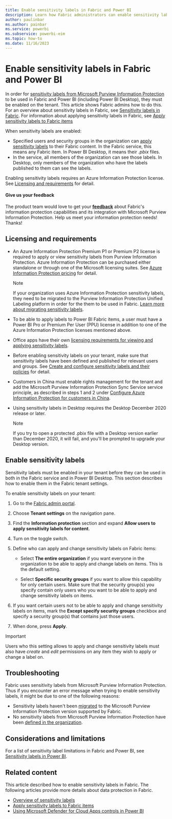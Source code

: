 ```yaml
---
title: Enable sensitivity labels in Fabric and Power BI
description: Learn how Fabric administrators can enable sensitivity labels in Fabric.
author: paulinbar
ms.author: painbar
ms.service: powerbi
ms.subservice: powerbi-eim
ms.topic: how-to
ms.date: 11/16/2023
---
```

# Enable sensitivity labels in Fabric and Power BI

In order for [sensitivity labels from Microsoft Purview Information Protection](/microsoft-365/compliance/sensitivity-labels) to be used in Fabric and Power BI (including Power BI Desktop), they must be enabled on the tenant. This article shows Fabric admins how to do this. For an overview about sensitivity labels in Fabric, see [Sensitivity labels in Fabric](service-security-sensitivity-label-overview.md). For information about applying sensitivity labels in Fabric, see [Apply sensitivity labels to Fabric items](/fabric/get-started/apply-sensitivity-labels)

When sensitivity labels are enabled:

* Specified users and security groups in the organization can [apply sensitivity labels](/fabric/get-started/apply-sensitivity-labels) to their Fabric content. In the Fabric service, this means any Fabric item. In Power BI Desktop, it means their *.pbix* files.
* In the service, all members of the organization can see those labels. In Desktop, only members of the organization who have the labels published to them can see the labels.

Enabling sensitivity labels requires an Azure Information Protection license. See [Licensing and requirements](#licensing-and-requirements) for detail.

#### Give us your feedback

The product team would love to get your **[feedback](https://forms.office.com/pages/responsepage.aspx?id=v4j5cvGGr0GRqy180BHbR-PPBJBIRPlBpEYIBVrF5lRUREtUREJJRzJZSzcyM1pZWU9LOUdSVkFKWC4u)** about Fabric's information protection capabilities and its integration with Microsoft Purview Information Protection. Help us meet your information protection needs! Thanks!

## Licensing and requirements

* An Azure Information Protection Premium P1 or Premium P2 license is required to apply or view sensitivity labels from Purview Information Protection. Azure Information Protection can be purchased either standalone or through one of the Microsoft licensing suites. See [Azure Information Protection pricing](https://azure.microsoft.com/services/information-protection/) for detail.

    > [!NOTE]
    > If your organization uses Azure Information Protection sensitivity labels, they need to be migrated to the Purview Information Protection Unified Labeling platform in order for the them to be used in Fabric. [Learn more about migrating sensitivity labels](/azure/information-protection/configure-policy-migrate-labels).

* To be able to apply labels to Power BI Fabric items, a user must have a Power BI Pro or Premium Per User (PPU) license in addition to one of the Azure Information Protection licenses mentioned above.

* Office apps have their own [licensing requirements for viewing and applying sensitivity labels](/microsoft-365/compliance/get-started-with-sensitivity-labels#subscription-and-licensing-requirements-for-sensitivity-labels).

* Before enabling sensitivity labels on your tenant, make sure that sensitivity labels have been defined and published for relevant users and groups. See [Create and configure sensitivity labels and their policies](/microsoft-365/compliance/create-sensitivity-labels) for detail.

* Customers in China must enable rights management for the tenant and add the Microsoft Purview Information Protection Sync Service service principle, as described in steps 1 and 2 under [Configure Azure Information Protection for customers in China](/microsoft-365/admin/services-in-china/parity-between-azure-information-protection?view=o365-21vianet&preserve-view=true#configure-aip-for-customers-in-china).

* Using sensitivity labels in Desktop requires the Desktop December 2020 release or later.

    > [!NOTE]
    > If you try to open a protected .pbix file with a Desktop version earlier than December 2020, it will fail, and you'll be prompted to upgrade your Desktop version.

## Enable sensitivity labels

Sensitivity labels must be enabled in your tenant before they can be used in both in the Fabric service and in Power BI Desktop. This section describes how to enable them in the Fabric tenant settings.

To enable sensitivity labels on your tenant:

1. Go to the [Fabric admin portal](/fabric/admin/admin-center#how-to-get-to-the-admin-portal).

1. Choose **Tenant settings** on the navigation pane.

1. Find the **Information protection** section and expand **Allow users to apply sensitivity labels for content**.

1. Turn on the toggle switch.

1. Define who can apply and change sensitivity labels on Fabric items:

    * Select **The entire organization** if you want everyone in the organization to be able to apply and change labels on items. This is the default setting.

    * Select **Specific security groups** if you want to allow this capability for only certain users. Make sure that the security group(s) you specify contain only users who you want to be able to apply and change sensitivity labels on items.

1. If you want certain users not to be able to apply and change sensitivity labels on items, mark the **Except specify security groups** checkbox and specify a security group(s) that contains just those users.

1. When done, press **Apply**.

> [!IMPORTANT]
> Users who this setting allows to apply and change sensitivity labels must also have *create* and *edit* permissions on any item they wish to apply or change a label on.

## Troubleshooting

Fabric uses sensitivity labels from Microsoft Purview Information Protection. Thus if you encounter an error message when trying to enable sensitivity labels, it might be due to one of the following reasons:

* Sensitivity labels haven't been [migrated](#enable-sensitivity-labels) to the Microsoft Purview Information Protection version supported by Fabric.
* No sensitivity labels from Microsoft Purview Information Protection have been [defined in the organization](#enable-sensitivity-labels).

## Considerations and limitations

For a list of sensitivity label limitations in Fabric and Power BI, see [Sensitivity labels in Power BI](service-security-sensitivity-label-overview.md#considerations-and-limitations).

## Related content

This article described how to enable sensitivity labels in Fabric. The following articles provide more details about data protection in Fabric.

* [Overview of sensitivity labels](service-security-sensitivity-label-overview.md)
* [Apply sensitivity labels to Fabric items](/fabric/get-started/apply-sensitivity-labels)
* [Using Microsoft Defender for Cloud Apps controls in Power BI](/fabric/governance/service-security-using-defender-for-cloud-apps-controls)
